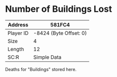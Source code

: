 
#  Number of Buildings Lost
Address   | 581FC4
----------|-------------
Player ID | -8424 (Byte Offset: 0)
Size 	  | 4
Length 	  | 12
SC:R      | Simple Data

Deaths for "Buildings" stored here.

